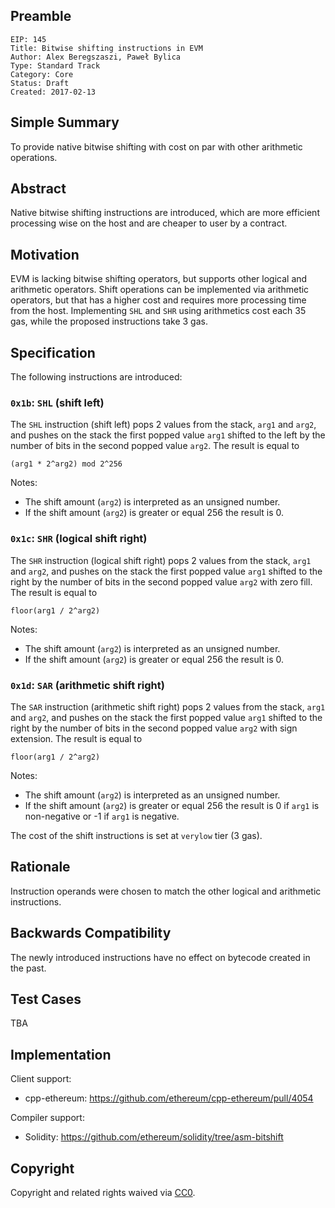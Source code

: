 ## Preamble

    EIP: 145
    Title: Bitwise shifting instructions in EVM
    Author: Alex Beregszaszi, Paweł Bylica
    Type: Standard Track
    Category: Core
    Status: Draft
    Created: 2017-02-13


## Simple Summary

To provide native bitwise shifting with cost on par with other arithmetic operations.

## Abstract

Native bitwise shifting instructions are introduced, which are more efficient processing wise on the host and are cheaper to user by a contract.

## Motivation

EVM is lacking bitwise shifting operators, but supports other logical and arithmetic operators. Shift operations can be implemented via arithmetic operators, but that has a higher cost and requires more processing time from the host. Implementing `SHL` and `SHR` using arithmetics cost each 35 gas, while the proposed instructions take 3 gas.

## Specification

The following instructions are introduced:

### `0x1b`: `SHL` (shift left)

The `SHL` instruction (shift left) pops 2 values from the stack, `arg1` and `arg2`, and pushes on the stack the first popped value `arg1` shifted to the left by the number of bits in the second popped value `arg2`. The result is equal to

```
(arg1 * 2^arg2) mod 2^256
```

Notes:
- The shift amount (`arg2`) is interpreted as an unsigned number.
- If the shift amount (`arg2`) is greater or equal 256 the result is 0.

### `0x1c`: `SHR` (logical shift right)

The `SHR` instruction (logical shift right) pops 2 values from the stack, `arg1` and `arg2`, and pushes on the stack the first popped value `arg1` shifted to the right by the number of bits in the second popped value `arg2` with zero fill. The result is equal to

```
floor(arg1 / 2^arg2)
```

Notes:
- The shift amount (`arg2`) is interpreted as an unsigned number.
- If the shift amount (`arg2`) is greater or equal 256 the result is 0.

### `0x1d`: `SAR` (arithmetic shift right)

The `SAR` instruction (arithmetic shift right) pops 2 values from the stack, `arg1` and `arg2`, and pushes on the stack the first popped value `arg1` shifted to the right by the number of bits in the second popped value `arg2` with sign extension. The result is equal to

```
floor(arg1 / 2^arg2)
```

Notes:
- The shift amount (`arg2`) is interpreted as an unsigned number.
- If the shift amount (`arg2`) is greater or equal 256 the result is 0 if `arg1` is non-negative or -1 if `arg1` is negative.

The cost of the shift instructions is set at `verylow` tier (3 gas).

## Rationale

Instruction operands were chosen to match the other logical and arithmetic instructions.

## Backwards Compatibility

The newly introduced instructions have no effect on bytecode created in the past.

## Test Cases

TBA

## Implementation

Client support:
- cpp-ethereum: https://github.com/ethereum/cpp-ethereum/pull/4054

Compiler support:
- Solidity: https://github.com/ethereum/solidity/tree/asm-bitshift

## Copyright

Copyright and related rights waived via [CC0](https://creativecommons.org/publicdomain/zero/1.0/).

